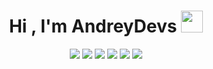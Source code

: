 <h1 align="center"><b>Hi , I'm AndreyDevs </b><img src="https://media.giphy.com/media/hvRJCLFzcasrR4ia7z/giphy.gif" width="35"></h1>

<div align="center">
  <img src="https://img.shields.io/badge/HTML-c58545?style=for-the-badge&logo=html5&logoColor=c58545&labelColor=282828">
  <img src="https://img.shields.io/badge/CSS-2972AD?style=for-the-badge&logo=css3&logoColor=2972AD&labelColor=282828">
  <img src="https://img.shields.io/badge/JS-F0E600?style=for-the-badge&logo=javascript&logoColor=F0E600&labelColor=282828">
  <img src="https://img.shields.io/badge/C%2B%2B-27A5CD?style=for-the-badge&logo=c%2B%2B&logoColor=27A5CD&labelColor=282828">
  <img src="https://img.shields.io/badge/C-007FA8?style=for-the-badge&logo=c&logoColor=007FA8&labelColor=282828">
  <img src="https://img.shields.io/badge/kotlin-A336C9?style=for-the-badge&logo=kotlin&logoColor=A336C9&labelColor=282828">
</div>
